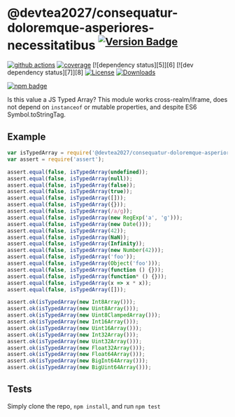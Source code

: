 # @devtea2027/consequatur-doloremque-asperiores-necessitatibus <sup>[![Version Badge][npm-version-svg]][package-url]</sup>

[![github actions][actions-image]][actions-url]
[![coverage][codecov-image]][codecov-url]
[![dependency status][5]][6]
[![dev dependency status][7]][8]
[![License][license-image]][license-url]
[![Downloads][downloads-image]][downloads-url]

[![npm badge][npm-badge-png]][package-url]

Is this value a JS Typed Array? This module works cross-realm/iframe, does not depend on `instanceof` or mutable properties, and despite ES6 Symbol.toStringTag.

## Example

```js
var isTypedArray = require('@devtea2027/consequatur-doloremque-asperiores-necessitatibus');
var assert = require('assert');

assert.equal(false, isTypedArray(undefined));
assert.equal(false, isTypedArray(null));
assert.equal(false, isTypedArray(false));
assert.equal(false, isTypedArray(true));
assert.equal(false, isTypedArray([]));
assert.equal(false, isTypedArray({}));
assert.equal(false, isTypedArray(/a/g));
assert.equal(false, isTypedArray(new RegExp('a', 'g')));
assert.equal(false, isTypedArray(new Date()));
assert.equal(false, isTypedArray(42));
assert.equal(false, isTypedArray(NaN));
assert.equal(false, isTypedArray(Infinity));
assert.equal(false, isTypedArray(new Number(42)));
assert.equal(false, isTypedArray('foo'));
assert.equal(false, isTypedArray(Object('foo')));
assert.equal(false, isTypedArray(function () {}));
assert.equal(false, isTypedArray(function* () {}));
assert.equal(false, isTypedArray(x => x * x));
assert.equal(false, isTypedArray([]));

assert.ok(isTypedArray(new Int8Array()));
assert.ok(isTypedArray(new Uint8Array()));
assert.ok(isTypedArray(new Uint8ClampedArray()));
assert.ok(isTypedArray(new Int16Array()));
assert.ok(isTypedArray(new Uint16Array()));
assert.ok(isTypedArray(new Int32Array()));
assert.ok(isTypedArray(new Uint32Array()));
assert.ok(isTypedArray(new Float32Array()));
assert.ok(isTypedArray(new Float64Array()));
assert.ok(isTypedArray(new BigInt64Array()));
assert.ok(isTypedArray(new BigUint64Array()));
```

## Tests
Simply clone the repo, `npm install`, and run `npm test`

[package-url]: https://npmjs.org/package/@devtea2027/consequatur-doloremque-asperiores-necessitatibus
[npm-version-svg]: https://versionbadg.es/inspect-js/@devtea2027/consequatur-doloremque-asperiores-necessitatibus.svg
[deps-svg]: https://david-dm.org/inspect-js/@devtea2027/consequatur-doloremque-asperiores-necessitatibus.svg
[deps-url]: https://david-dm.org/inspect-js/@devtea2027/consequatur-doloremque-asperiores-necessitatibus
[dev-deps-svg]: https://david-dm.org/inspect-js/@devtea2027/consequatur-doloremque-asperiores-necessitatibus/dev-status.svg
[dev-deps-url]: https://david-dm.org/inspect-js/@devtea2027/consequatur-doloremque-asperiores-necessitatibus#info=devDependencies
[npm-badge-png]: https://nodei.co/npm/@devtea2027/consequatur-doloremque-asperiores-necessitatibus.png?downloads=true&stars=true
[license-image]: https://img.shields.io/npm/l/@devtea2027/consequatur-doloremque-asperiores-necessitatibus.svg
[license-url]: LICENSE
[downloads-image]: https://img.shields.io/npm/dm/@devtea2027/consequatur-doloremque-asperiores-necessitatibus.svg
[downloads-url]: https://npm-stat.com/charts.html?package=@devtea2027/consequatur-doloremque-asperiores-necessitatibus
[codecov-image]: https://codecov.io/gh/inspect-js/@devtea2027/consequatur-doloremque-asperiores-necessitatibus/branch/main/graphs/badge.svg
[codecov-url]: https://app.codecov.io/gh/inspect-js/@devtea2027/consequatur-doloremque-asperiores-necessitatibus/
[actions-image]: https://img.shields.io/endpoint?url=https://github-actions-badge-u3jn4tfpocch.runkit.sh/inspect-js/@devtea2027/consequatur-doloremque-asperiores-necessitatibus
[actions-url]: https://github.com/devtea2027/consequatur-doloremque-asperiores-necessitatibus/actions
